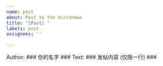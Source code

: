 ```yaml
---
name: post
about: Post to the micronews
title: "[Post] "
labels: post
assignees: ''

---
```


Author: ### 你的名字 ###
Text: ### 发帖内容 (仅限一行) ###
